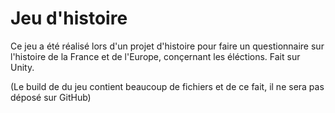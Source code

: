 # Jeu d'histoire

Ce jeu a été réalisé lors d'un projet d'histoire pour faire un questionnaire sur l'histoire de la France et de l'Europe, conçernant les éléctions.
Fait sur Unity.

(Le build de du jeu contient beaucoup de fichiers et de ce fait, il ne sera pas déposé sur GitHub)
